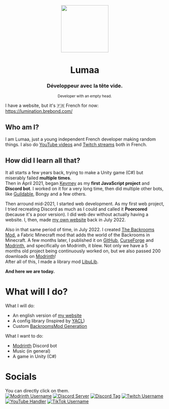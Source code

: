 <center><div align="center">
  <img width="150" src="https://brebond.com/lumination/assets/pfp.png" />
  <h1>Lumaa</h1>
  <h3>Développeur avec la tête vide.</h3>  
  <sup>Developer with an empty head.</sup>
</div></center>

I have a website, but it's 🇫🇷 French for now: https://lumination.brebond.com/

## Who am I?
I am Lumaa, just a young independent French developer making random things. I also do [YouTube videos](https://youtube.com/@_lumaa_) and [Twitch streams](https://twitch.tv/u_Lumaa_) both in French.

## How did I learn all that?
It all starts a few years back, trying to make a Unity game (C#) but miserably failed **multiple times**.  
Then in April 2021, began [Keymey](https://github.com/u-lumaa/Keymey) as my **first JavaScript project** and **Discord bot**. I worked on it for a very long time, then did multiple other bots, like [Guildable](https://top.gg/bot/870762638789988422), Bongy and a few others.

Then arround mid-2021, I started web development. As my first web project, I tried recreating Discord as much as I could and called it **Poorcored** (because it's a poor version). I did web dev without actually having a website. I, then, made [my own website](https://lumination.brebond.com) back in July 2022.

Also in that same period of time, in July 2022. I created [The Backrooms Mod](https://modrinth.com/mod/backrooms), a Fabric Minecraft mod that adds the world of the Backrooms in Minecraft. A few months later, I published it on [GitHub](https://github.com/u-lumaa/BackroomsMod), [CurseForge](https://www.curseforge.com/minecraft/mc-mods/thebackrooms) and [Modrinth](https://modrinth.com/mod/backrooms), and specifically on Modrinth, it blew. Not only we have a 5 months old project being continuously worked on, but we also passed 200 downloads on [Modrinth](https://modrinth.com/mod/backrooms)!  
After all of this, I made a library mod [LibuLib](https://modrinth.com/mod/libu).

**And here we are today.**

# What will I do?
What I will do:
- An english version of [my website](https://lumination.brebond.com)
- A config library (Inspired by [YACL](https://github.com/isXander/YetAnotherConfigLib))
- Custom [BackroomsMod Generation](https://trello.com/c/oeXBwsgv)

What I want to do:
- [Modrinth](https://modrinth.com) Discord bot
- Music (in general)
- A game in Unity (C#)

# Socials
You can directly click on them.  
[![Modrinth Username](https://img.shields.io/badge/Modrinth-Lumaa-brightgreen)](https://modrinth.com/user/Lumaa)
[![Discord Server](https://img.shields.io/discord/1033451342984908900?label=Support%20Discord&logo=discord)](https://discord.gg/Rqpn3C7yR5)
[![Discord Tag](https://img.shields.io/badge/Discord%20Tag-Lumaa%234480-5865F2)](https://discordapp.com/users/474231265059405845)
[![Twitch Username](https://img.shields.io/badge/Twitch-u__Lumaa__-blueviolet)](https://twitch.tv/u_Lumaa_)
[![YouTube Handler](https://img.shields.io/badge/YouTube-%40__lumaa__-red)](https://youtube.com/@_lumaa_)
[![TikTok Username](https://img.shields.io/badge/TikTok-%40u__lumaa-000)](https://tiktok.com/@u_lumaa)
